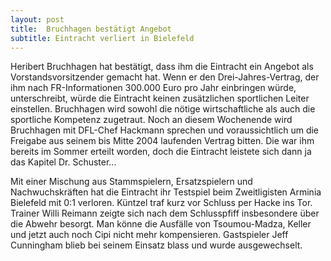 ```yaml
---
layout: post
title:  Bruchhagen bestätigt Angebot
subtitle: Eintracht verliert in Bielefeld
---
```


Heribert Bruchhagen hat bestätigt, dass ihm die Eintracht ein Angebot als Vorstandsvorsitzender gemacht hat. Wenn er den Drei-Jahres-Vertrag, der ihm nach FR-Informationen 300.000 Euro pro Jahr einbringen würde, unterschreibt, würde die Eintracht keinen zusätzlichen sportlichen Leiter einstellen. Bruchhagen wird sowohl die nötige wirtschaftliche als auch die sportliche Kompetenz zugetraut. Noch an diesem Wochenende wird Bruchhagen mit DFL-Chef Hackmann sprechen und voraussichtlich um die Freigabe aus seinem bis Mitte 2004 laufenden Vertrag bitten. Die war ihm bereits im Sommer erteilt worden, doch die Eintracht leistete sich dann ja das Kapitel Dr. Schuster...

Mit einer Mischung aus Stammspielern, Ersatzspielern und Nachwuchskräften hat die Eintracht ihr Testspiel beim Zweitligisten Arminia Bielefeld mit 0:1 verloren. Küntzel traf kurz vor Schluss per Hacke ins Tor. Trainer Willi Reimann zeigte sich nach dem Schlusspfiff insbesondere über die Abwehr besorgt. Man könne die Ausfälle von Tsoumou-Madza, Keller und jetzt auch noch Cipi nicht mehr kompensieren. Gastspieler Jeff Cunningham blieb bei seinem Einsatz blass und wurde ausgewechselt.
